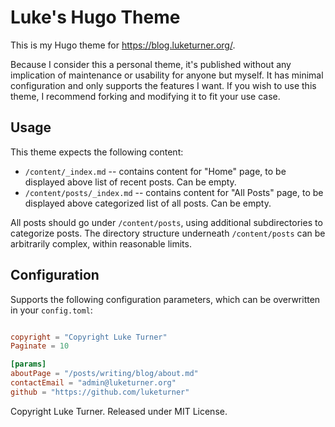 # Luke's Hugo Theme

This is my Hugo theme for https://blog.luketurner.org/.

Because I consider this a personal theme, it's published without any implication of maintenance or usability for anyone but myself. It has minimal configuration and only supports the features I want. If you wish to use this theme, I recommend forking and modifying it to fit your use case.

## Usage

This theme expects the following content:

- `/content/_index.md` -- contains content for "Home" page, to be displayed above list of recent posts. Can be empty.
- `/content/posts/_index.md` -- contains content for "All Posts" page, to be displayed above categorized list of all posts. Can be empty.

All posts should go under `/content/posts`, using additional subdirectories to categorize posts. The directory structure underneath `/content/posts` can be arbitrarily complex, within reasonable limits.


## Configuration

Supports the following configuration parameters, which can be overwritten in your `config.toml`:

``` toml

copyright = "Copyright Luke Turner"
Paginate = 10

[params]
aboutPage = "/posts/writing/blog/about.md"
contactEmail = "admin@luketurner.org"
github = "https://github.com/luketurner"

```

Copyright Luke Turner. Released under MIT License.
